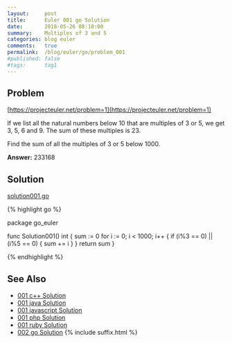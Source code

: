 ```yaml
---
layout:     post
title:      Euler 001 go Solution
date:       2018-05-26 08:10:00
summary:    Multiples of 3 and 5
categories: blog euler
comments:   true
permalink:  /blog/euler/go/problem_001
#published: false
#tags:      tag1
---
```


## Problem

[https://projecteuler.net/problem=1](https://projecteuler.net/problem=1)

If we list all the natural numbers below 10 that are multiples of 3 or 5, we get 3, 5, 6 and 9. The sum of these multiples is 23.

Find the sum of all the multiples of 3 or 5 below 1000.

**Answer:** 233168

## Solution

[solution001.go](https://github.com/tvarley/go_euler/blob/master/solution001.go)

{% highlight go %}

package go_euler

func Solution001() int {
  sum := 0
  for i := 0; i < 1000; i++ {
    if (i%3 == 0) || (i%5 == 0) {
      sum += i
    }
  }
  return sum
}

{% endhighlight %}

## See Also
* [001 c++ Solution]({{site.baseurl}}/blog/euler/cpp/problem_001)
* [001 java Solution]({{site.baseurl}}/blog/euler/java/problem_001)
* [001 javascript Solution]({{site.baseurl}}/blog/euler/javascript/problem_001)
* [001 php Solution]({{site.baseurl}}/blog/euler/php/problem_001)
* [001 ruby Solution]({{site.baseurl}}/blog/euler/ruby/problem_001)
* [002 go Solution]({{site.baseurl}}/blog/euler/go/problem_002)
{% include suffix.html %}
